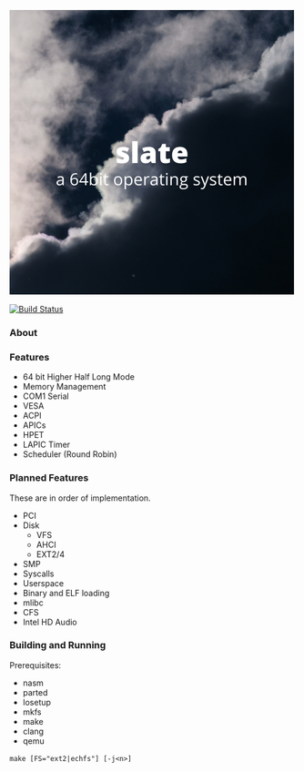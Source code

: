 ![alt text](slate.png "slate")

[![Build Status](https://travis-ci.org/404meemr/slate.svg?branch=master)](https://travis-ci.org/404meemr/slate)

### About

### Features
- 64 bit Higher Half Long Mode
- Memory Management
- COM1 Serial
- VESA
- ACPI
- APICs
- HPET
- LAPIC Timer
- Scheduler (Round Robin)

### Planned Features
These are in order of implementation.
- PCI
- Disk
    - VFS
    - AHCI
    - EXT2/4
- SMP
- Syscalls
- Userspace
- Binary and ELF loading
- mlibc
- CFS
- Intel HD Audio

### Building and Running

Prerequisites:
- nasm
- parted
- losetup
- mkfs
- make
- clang
- qemu

```
make [FS="ext2|echfs"] [-j<n>]
```
